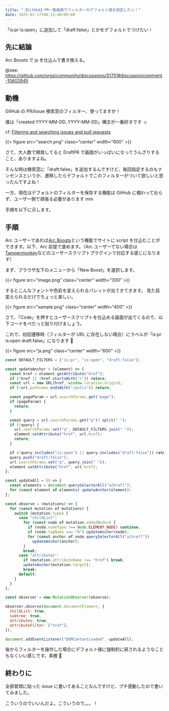```yaml
---
title: "【GitHub】PR一覧画面でフィルターのデフォルト値を設定したい！"
date: 2025-07-17T00:12:48+09:00
---
```


「is:pr is:open」に追加して「draft:false」とかをデフォルトでつけたい！

<!--more-->

## 先に結論

Arc Boosts で js を仕込んで書き換える。

@see: https://github.com/orgs/community/discussions/51751#discussioncomment-10602945

## 動機

GitHub の PR/Issue 検索窓のフィルター、使ってますか！

僕は「created:YYYY-MM-DD..YYYY-MM-DD」構文が一番好きです ☺️

cf. [Filtering and searching issues and pull requests](https://docs.github.com/en/issues/tracking-your-work-with-issues/using-issues/filtering-and-searching-issues-and-pull-requests)

{{< figure src="search.png" class="center" width="600" >}}

さて、大人数で開発してると DraftPR で画面がいっぱいになってうんざりすること、ありますよね。

そんな時は検索窓に「draft:false」を追加するんですけど、毎回指定するのもナンセンスというか、遷移したらデフォルトでこのフィルターがついて欲しいと思ったんですよね！

一方、現在はデフォルトのフィルターを保存する機能は GitHub に備わっておらず、ユーザー側で頑張る必要があります mm

手順を以下に示します。

## 手順

Arc ユーザーであれば[Arc Boosts](https://arcboosts.com/boosts)という機能でサイトに script を仕込むことができます。以下、Arc 前提で進めます。（Arc ユーザーでない場合は[Tampermonkey](https://chromewebstore.google.com/detail/tampermonkey/dhdgffkkebhmkfjojejmpbldmpobfkfo?hl=en)などのユーザースクリプトプラグインで対応する感じになります）

まず、ブラウザ左下のメニューから「New Boost」を選択します。

{{< figure src="image.png" class="center" width="300" >}}

するとこんなフォントや色彩を変えられるパレットが出てきてきます。
見た目変えられるだけでちょっと楽しい。

{{< figure src="sample.png" class="center" width="400" >}}

さて、「Code」を押すとユーザースクリプトを仕込める画面が出てくるので、以下コードをぺたっと貼り付けましょう。

これで、初回遷移時（フィルターが URL に存在しない場合）にラベルが「is:pr is:open draft:false」になります 👏

{{< figure src="js.png" class="center" width="600" >}}

```js
const DEFAULT_FILTERS = ["is:pr", "is:open", "draft:false"];

const updateAnchor = (element) => {
  const href = element.getAttribute("href");
  if (!href || !href.startsWith("/")) return;
  const url = new URL(href, window.location.origin);
  if (!url.pathname.endsWith("/pulls")) return;

  const pageParam = url.searchParams.get("page");
  if (pageParam) {
    return;
  }

  const query = url.searchParams.get("q")?.split(" ");
  if (!query) {
    url.searchParams.set("q", DEFAULT_FILTERS.join(" "));
    element.setAttribute("href", url.href);
    return;
  }

  if (!query.includes("is:open") || query.includes("draft:false")) return;
  query.push("draft:false");
  url.searchParams.set("q", query.join(" "));
  element.setAttribute("href", url.href);
};

const updateAll = () => {
  const elements = document.querySelectorAll("a[href]");
  for (const element of elements) updateAnchor(element);
};

const observe = (mutations) => {
  for (const mutation of mutations) {
    switch (mutation.type) {
      case "childList":
        for (const node of mutation.addedNodes) {
          if (node.nodeType !== Node.ELEMENT_NODE) continue;
          if (node.tagName === "A") updateAnchor(node);
          for (const anchor of node.querySelectorAll("a[href]"))
            updateAnchor(anchor);
        }
        break;
      case "attributes":
        if (mutation.attributeName !== "href") break;
        updateAnchor(mutation.target);
        break;
      default:
    }
  }
};

const observer = new MutationObserver(observe);

observer.observe(document.documentElement, {
  childList: true,
  subtree: true,
  attributes: true,
  attributeFilter: ["href"],
});

document.addEventListener("DOMContentLoaded", updateAll);
```

後からフィルターを操作した場合にデフォルト値に強制的に戻されるようなこともなくいい感じです。素敵 👏

## 終わりに

全部冒頭に貼った issue に書いてあることなんですけど、プチ感動したので書いてみました。

こういうのでいいんだよ。こういうので。。。！
